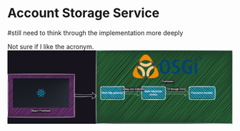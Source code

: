 # Account Storage Service
#still need to think through the implementation more deeply

Not sure if I like the acronym.
![Architectural overview](./AccountStoreOsgi.png)